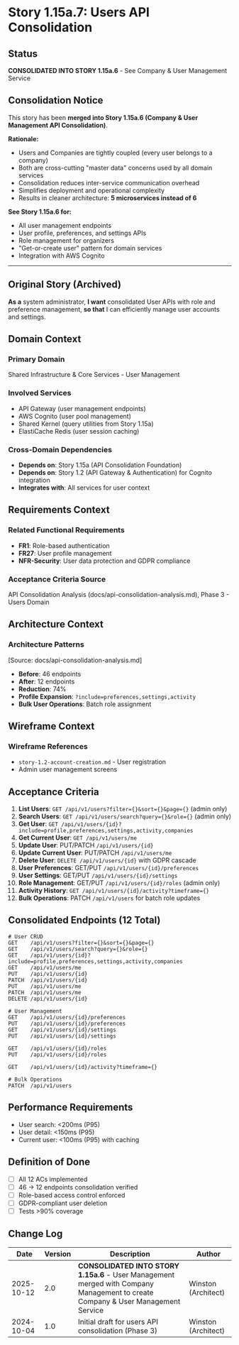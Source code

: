 # Story 1.15a.7: Users API Consolidation

## Status
**CONSOLIDATED INTO STORY 1.15a.6** - See Company & User Management Service

## Consolidation Notice

This story has been **merged into Story 1.15a.6 (Company & User Management API Consolidation)**.

**Rationale:**
- Users and Companies are tightly coupled (every user belongs to a company)
- Both are cross-cutting "master data" concerns used by all domain services
- Consolidation reduces inter-service communication overhead
- Simplifies deployment and operational complexity
- Results in cleaner architecture: **5 microservices instead of 6**

**See Story 1.15a.6 for:**
- All user management endpoints
- User profile, preferences, and settings APIs
- Role management for organizers
- "Get-or-create user" pattern for domain services
- Integration with AWS Cognito

---

## Original Story (Archived)

**As a** system administrator,
**I want** consolidated User APIs with role and preference management,
**so that** I can efficiently manage user accounts and settings.

## Domain Context

### Primary Domain
Shared Infrastructure & Core Services - User Management

### Involved Services
- API Gateway (user management endpoints)
- AWS Cognito (user pool management)
- Shared Kernel (query utilities from Story 1.15a)
- ElastiCache Redis (user session caching)

### Cross-Domain Dependencies
- **Depends on**: Story 1.15a (API Consolidation Foundation)
- **Depends on**: Story 1.2 (API Gateway & Authentication) for Cognito integration
- **Integrates with**: All services for user context

## Requirements Context

### Related Functional Requirements
- **FR1**: Role-based authentication
- **FR27**: User profile management
- **NFR-Security**: User data protection and GDPR compliance

### Acceptance Criteria Source
API Consolidation Analysis (docs/api-consolidation-analysis.md), Phase 3 - Users Domain

## Architecture Context

### Architecture Patterns
[Source: docs/api-consolidation-analysis.md]
- **Before**: 46 endpoints
- **After**: 12 endpoints
- **Reduction**: 74%
- **Profile Expansion**: `?include=preferences,settings,activity`
- **Bulk User Operations**: Batch role assignment

## Wireframe Context

### Wireframe References
- `story-1.2-account-creation.md` - User registration
- Admin user management screens

## Acceptance Criteria

1. **List Users**: `GET /api/v1/users?filter={}&sort={}&page={}` (admin only)
2. **Search Users**: `GET /api/v1/users/search?query={}&role={}` (admin only)
3. **Get User**: `GET /api/v1/users/{id}?include=profile,preferences,settings,activity,companies`
4. **Get Current User**: `GET /api/v1/users/me`
5. **Update User**: PUT/PATCH `/api/v1/users/{id}`
6. **Update Current User**: PUT/PATCH `/api/v1/users/me`
7. **Delete User**: `DELETE /api/v1/users/{id}` with GDPR cascade
8. **User Preferences**: GET/PUT `/api/v1/users/{id}/preferences`
9. **User Settings**: GET/PUT `/api/v1/users/{id}/settings`
10. **Role Management**: GET/PUT `/api/v1/users/{id}/roles` (admin only)
11. **Activity History**: `GET /api/v1/users/{id}/activity?timeframe={}`
12. **Bulk Operations**: PATCH `/api/v1/users` for batch role updates

## Consolidated Endpoints (12 Total)

```
# User CRUD
GET    /api/v1/users?filter={}&sort={}&page={}
GET    /api/v1/users/search?query={}&role={}
GET    /api/v1/users/{id}?include=profile,preferences,settings,activity,companies
GET    /api/v1/users/me
PUT    /api/v1/users/{id}
PATCH  /api/v1/users/{id}
PUT    /api/v1/users/me
PATCH  /api/v1/users/me
DELETE /api/v1/users/{id}

# User Management
GET    /api/v1/users/{id}/preferences
PUT    /api/v1/users/{id}/preferences
GET    /api/v1/users/{id}/settings
PUT    /api/v1/users/{id}/settings

GET    /api/v1/users/{id}/roles
PUT    /api/v1/users/{id}/roles

GET    /api/v1/users/{id}/activity?timeframe={}

# Bulk Operations
PATCH  /api/v1/users
```

## Performance Requirements

- User search: <200ms (P95)
- User detail: <150ms (P95)
- Current user: <100ms (P95) with caching

## Definition of Done

- [ ] All 12 ACs implemented
- [ ] 46 → 12 endpoints consolidation verified
- [ ] Role-based access control enforced
- [ ] GDPR-compliant user deletion
- [ ] Tests >90% coverage

## Change Log

| Date | Version | Description | Author |
|------|---------|-------------|--------|
| 2025-10-12 | 2.0 | **CONSOLIDATED INTO STORY 1.15a.6** - User Management merged with Company Management to create Company & User Management Service | Winston (Architect) |
| 2024-10-04 | 1.0 | Initial draft for users API consolidation (Phase 3) | Winston (Architect) |
